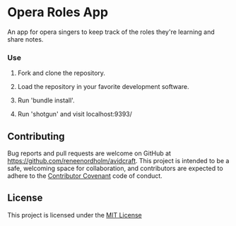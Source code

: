 # Opera Roles App

An app for opera singers to keep track of the roles they're learning and share notes.

### Use

1. Fork and clone the repository.

2. Load the repository in your favorite development software.

3. Run 'bundle install'.

4. Run 'shotgun' and visit localhost:9393/

## Contributing

Bug reports and pull requests are welcome on GitHub at https://github.com/reneenordholm/avidcraft. This project is intended to be a safe, welcoming space for collaboration, and contributors are expected to adhere to the [Contributor Covenant](https://www.contributor-covenant.org/) code of conduct.

## License

This project is licensed under the [MIT License](https://opensource.org/licenses/MIT)